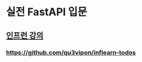 # 실전 FastAPI 입문
## [인프런 강의](https://www.inflearn.com/course/lecture?courseSlug=%EC%8B%A4%EC%A0%84-fastapi-%EC%9E%85%EB%AC%B8&unitId=169901&tab=curriculum)

### https://github.com/qu3vipon/inflearn-todos
